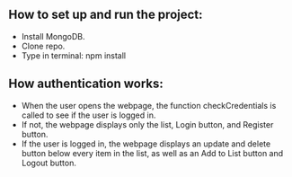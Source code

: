 ## How to set up and run the project:
- Install MongoDB.
- Clone repo.
- Type in terminal: npm install 

## How authentication works:
- When the user opens the webpage, the function checkCredentials is called to see if the user is logged in.
- If not, the webpage displays only the list, Login button, and Register button.
- If the user is logged in, the webpage displays an update and delete button below every item in the list, as well as an Add to List button and Logout button.
